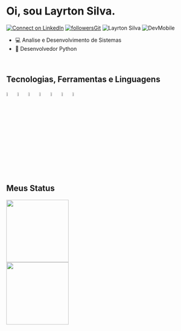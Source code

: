 # Oi, sou Layrton Silva.

[![Connect on LinkedIn](https://img.shields.io/badge/--linkedin?label=LinkedIn&logo=LinkedIn&style=social)](https://www.linkedin.com/in/layrtonz/)
[![followersGit](https://img.shields.io/github/followers/layrtonz?style=social)](https://github.com/layrtonz)
<img src="https://komarev.com/ghpvc/?username=layrtonz&label=Visitantes&color=0e75b6&style=social" alt="Layrton Silva" />
![DevMobile](https://img.shields.io/badge/Desenvolvedor-Python-Red)


- 💻 Analise e Desenvolvimento de Sistemas
- 🐍 Desenvolvedor Python 
  

<br/>
 
## Tecnologias, Ferramentas e Linguagens

<div style="display: inline_block">
 <img width="5%" src="https://www.vectorlogo.zone/logos/w3_html5/w3_html5-icon.svg">
 <img width="5%" src="https://www.vectorlogo.zone/logos/w3_css/w3_css-icon.svg">
 <img width="5%" src="https://www.vectorlogo.zone/logos/javascript/javascript-icon.svg">
 <img width="5%" src="https://www.vectorlogo.zone/logos/nodejs/nodejs-icon.svg">
 <img width="5%" src="https://www.vectorlogo.zone/logos/reactjs/reactjs-icon.svg">
 <img width="5%" src="https://www.vectorlogo.zone/logos/python/python-icon.svg">
 <img width="5%" src="https://www.vectorlogo.zone/logos/postgresql/postgresql-icon.svg">
 

 
 
</div><br/>

## Meus Status
<div align="left">
<img height="165em" src="https://github-readme-stats.vercel.app/api/top-langs/?username=layrtonz&exclude_repo=KNN-Image-Classification&show_icons=true&hide_border=true&layout=compact&langs_count=8&theme=dark"/>	
<br>
<img height="165em" src="https://github-readme-stats.vercel.app/api?username=layrtonz&show_icons=true&hide_border=true&count_private=true&include_all_commits=true&theme=dark" />
</div><br>
